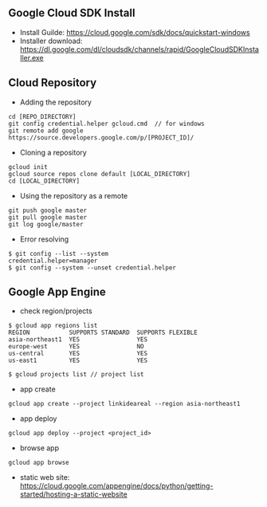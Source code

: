 ## Google Cloud SDK Install
- Install Guilde: https://cloud.google.com/sdk/docs/quickstart-windows
- Installer download: https://dl.google.com/dl/cloudsdk/channels/rapid/GoogleCloudSDKInstaller.exe

## Cloud Repository 
- Adding the repository
```
cd [REPO_DIRECTORY]
git config credential.helper gcloud.cmd  // for windows
git remote add google https://source.developers.google.com/p/[PROJECT_ID]/
```
- Cloning a repository
```
gcloud init 
gcloud source repos clone default [LOCAL_DIRECTORY]
cd [LOCAL_DIRECTORY]
```
- Using the repository as a remote
```
git push google master
git pull google master
git log google/master
```

- Error resolving
```
$ git config --list --system
credential.helper=manager
$ git config --system --unset credential.helper
```

## Google App Engine
- check region/projects
```
$ gcloud app regions list
REGION           SUPPORTS STANDARD  SUPPORTS FLEXIBLE
asia-northeast1  YES                YES
europe-west      YES                NO
us-central       YES                YES
us-east1         YES                YES

$ gcloud projects list // project list
```
- app create
```
gcloud app create --project linkideareal --region asia-northeast1
```
- app deploy
```
gcloud app deploy --project <project_id>
```
- browse app
```
gcloud app browse
```
- static web site: https://cloud.google.com/appengine/docs/python/getting-started/hosting-a-static-website
